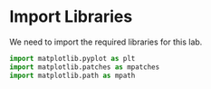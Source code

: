 # Import Libraries

We need to import the required libraries for this lab.

```python
import matplotlib.pyplot as plt
import matplotlib.patches as mpatches
import matplotlib.path as mpath
```

